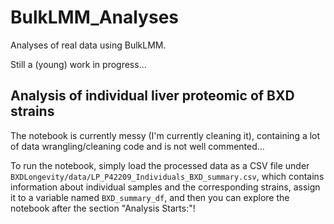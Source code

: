 # BulkLMM_Analyses

Analyses of real data using BulkLMM.

Still a (young) work in progress...

## Analysis of individual liver proteomic of BXD strains

The notebook is currently messy (I'm currently cleaning it), containing a lot of data wrangling/cleaning code and is not well commented...

To run the notebook, simply load the processed data as a CSV file under `BXDLongevity/data/LP_P42209_Individuals_BXD_summary.csv`, 
which contains information about individual samples and the corresponding strains, assign it to a variable named `BXD_summary_df`, and then you can explore the notebook after the section "Analysis Starts:"!
